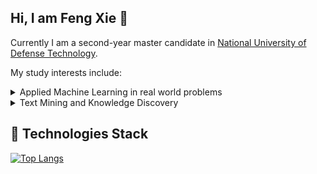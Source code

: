 ## Hi, I am Feng Xie 👋
Currently I am a second-year master candidate in [National University of Defense Technology](https://www.nudt.edu.cn/).

My study interests include:
<details>
<summary>Applied Machine Learning in real world problems</summary>

+ `Time series analysis`
+ `Epidemic surveillance` [[EpiGNN]](https://github.com/Xiefeng69/EpiGNN), [[SEFNet]](https://github.com/Xiefeng69/SEFNet)
</details>

<details>
<summary>Text Mining and Knowledge Discovery</summary>

+ `Stance detection on COVID-19-related health policies` [[Code]](https://github.com/Xiefeng69/stance-detection-for-covid19-related-health-policies)
+ `Cross-lingual entity alignment` [[Awesome-EA]](https://github.com/Xiefeng69/Awesome-Entity-Alignment)
</details>

## 🔭 Technologies Stack

[![Top Langs](https://github-readme-stats.vercel.app/api/top-langs/?username=Xiefeng69&layout=compact)](https://github.com/anuraghazra/github-readme-stats)
